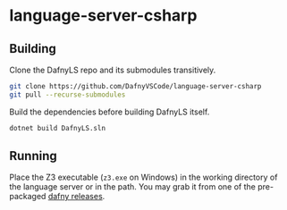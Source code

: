 # language-server-csharp

## Building

Clone the DafnyLS repo and its submodules transitively.

```sh
git clone https://github.com/DafnyVSCode/language-server-csharp
git pull --recurse-submodules
```

Build the dependencies before building DafnyLS itself.

```sh
dotnet build DafnyLS.sln
```

## Running

Place the Z3 executable (`z3.exe` on Windows) in the working directory of the language server or in the path. You may grab it from one of the pre-packaged [dafny releases](https://github.com/dafny-lang/dafny/releases).
